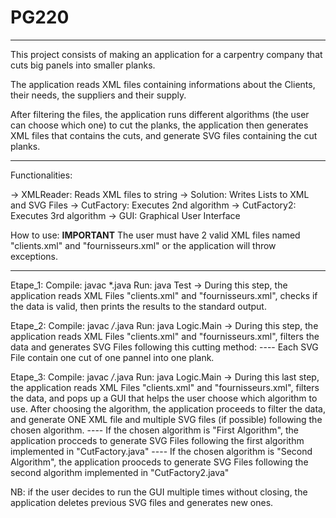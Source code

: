# PG220
********
This project consists of making an application for a carpentry company that cuts big panels into smaller planks.

The application reads XML files containing informations about the Clients, their needs, the suppliers and their supply.

After filtering the files, the application runs different algorithms (the user can choose which one) to cut the planks, the application then generates XML files that contains the cuts, and generate SVG files containing the cut planks.
********

Functionalities:

-> XMLReader: Reads XML files to string
-> Solution: Writes Lists to XML and SVG Files
-> CutFactory: Executes 2nd algorithm
-> CutFactory2: Executes 3rd algorithm
-> GUI: Graphical User Interface

How to use:
********IMPORTANT********
The user must have 2 valid XML files named "clients.xml" and  "fournisseurs.xml" or the application will throw exceptions.
*************************

Etape_1:
Compile: javac *.java
Run: java Test
-> During this step, the application reads XML Files "clients.xml" and "fournisseurs.xml", checks if the data is valid, then prints the results to the standard output. 

Etape_2:
Compile: javac */*.java
Run: java Logic.Main
-> During this step, the application reads XML Files "clients.xml" and "fournisseurs.xml", filters the data and generates SVG Files following this cutting method:
---- Each SVG File contain one cut of one pannel into one plank.

Etape_3:
Compile: javac */*.java
Run: java Logic.Main
-> During this last step, the application reads XML Files "clients.xml" and "fournisseurs.xml", filters the data, and pops up a GUI that helps the user choose which algorithm to use.
After choosing the algorithm, the application proceeds to filter the data, and generate ONE XML file and multiple SVG files (if possible) following the chosen algorithm.
---- If the chosen algorithm is "First Algorithm", the application procceds to generate SVG Files following the first algorithm implemented in "CutFactory.java"
---- If the chosen algorithm is "Second Algorithm", the application prooceds to generate SVG Files following the second algorithm implemented in "CutFactory2.java"

NB: if the user decides to run the GUI multiple times without closing, the application deletes previous SVG files and generates new ones.